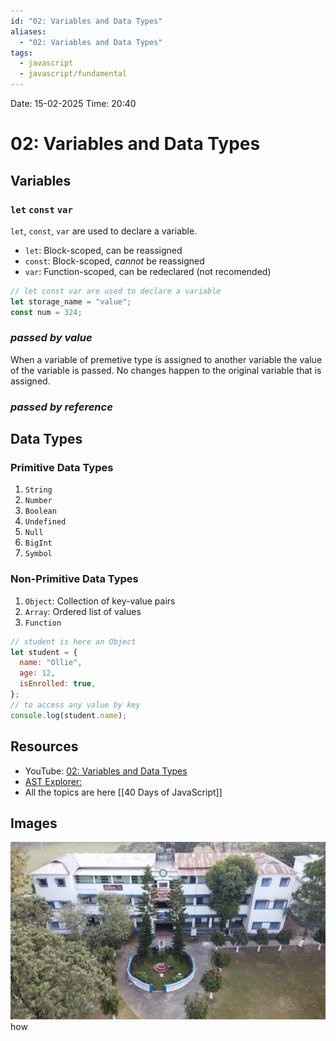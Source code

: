 ```yaml
---
id: "02: Variables and Data Types"
aliases:
  - "02: Variables and Data Types"
tags:
  - javascript
  - javascript/fundamental
---
```


Date: 15-02-2025
Time: 20:40

# 02: Variables and Data Types

## Variables

### `let` `const` `var`

`let`, `const`, `var` are used to declare a variable.

- `let`: Block-scoped, can be reassigned
- `const`: Block-scoped, _cannot_ be reassigned
- `var`: Function-scoped, can be redeclared (not recomended)

```javascript
// let const var are used to declare a variable
let storage_name = "value";
const num = 324;
```

### _passed by value_

When a variable of premetive type is assigned to another variable the value of the variable is passed. No changes happen to the original variable that is assigned.

### _passed by reference_

## Data Types

### Primitive Data Types

1. `String`
2. `Number`
3. `Boolean`
4. `Undefined`
5. `Null`
6. `BigInt`
7. `Symbol`

### Non-Primitive Data Types

1. `Object`: Collection of key-value pairs
2. `Array`: Ordered list of values
3. `Function`

```javascript
// student is here an Object
let student = {
  name: "Ollie",
  age: 12,
  isEnrolled: true,
};
// to access any value by key
console.log(student.name);
```

## Resources

- YouTube: [02: Variables and Data Types](https://www.youtube.com/watch?v=tVqy4Tw0i64)
- [AST Explorer:](https://astexplorer.net/)
- All the topics are here [[40 Days of JavaScript]]

## Images

![apdhs image](image-resources/APDHS.jpeg)
how
